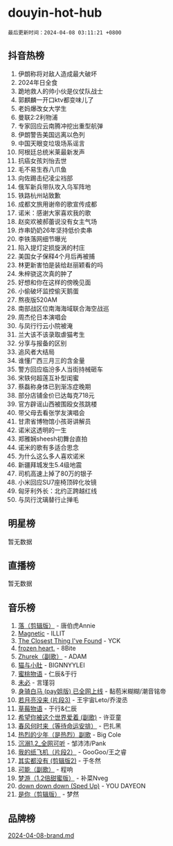 # douyin-hot-hub

`最后更新时间：2024-04-08 03:11:21 +0800`

## 抖音热榜

1. 伊朗称将对敌人造成最大破坏
1. 2024年日全食
1. 跪地救人的帅小伙是仪仗队战士
1. 郭麒麟一开口ktv都变味儿了
1. 老妈爆改女大学生
1. 曼联2:2利物浦
1. 专家回应云南腾冲挖出重型航弹
1. 伊朗警告美国远离以色列
1. 中国天眼变垃圾场系谣言
1. 阿根廷总统米莱最新发声
1. 抗癌女孩刘怡去世
1. 毛不易生吞八爪鱼
1. 向佐踢击纪凌尘裆部
1. 俄军新兵带队攻入乌军阵地
1. 铁路杭州站致歉
1. 成都文旅用谢帝的歌宣传成都
1. 诺米：感谢大家喜欢我的歌
1. 赵奕欢被郝蕾说没有女主气场
1. 炸串奶奶26年坚持低价卖串
1. 李铁落网细节曝光
1. 陷入提灯定损旋涡的村庄
1. 美国女子保释4个月后再被捕
1. 林更新害怕是装给赵丽颖看的吗
1. 朱梓骁这次真的肿了
1. 好想和你在这样的傍晚见面
1. 小偷破坏监控偷天鹅蛋
1. 熬夜版520AM
1. 南部战区位南海海域联合海空战巡
1. 周杰伦日本演唱会
1. 与凤行行云小院被淹
1. 兰大该不该录取虐猫考生
1. 分享与报备的区别
1. 追风者大结局
1. 谁懂广西三月三的含金量
1. 警方回应临汾多人当街持械砸车
1. 宋轶何超莲互补型闺蜜
1. 蔡磊称身体已到渐冻症晚期
1. 部分店铺金价已达每克718元
1. 官方辟谣山西被围殴女孩跳楼
1. 带父母去看张学友演唱会
1. 甘肃省博物馆小孩哥讲解员
1. 诺米这透明的一生
1. 郑雅娴sheesh初舞台直拍
1. 诺米的歌有多适合思念
1. 为什么这么多人喜欢诺米
1. 新疆拜城发生5.4级地震
1. 司机高速上掉了80万的银子
1. 小米回应SU7座椅顶碎化妆镜
1. 匈牙利外长：北约正跨越红线
1. 与凤行沈璃替行止掸毛

## 明星榜

暂无数据

## 直播榜

暂无数据

## 音乐榜

1. [落（剪辑版）](https://sf6-cdn-tos.douyinstatic.com/obj/tos-cn-ve-2774/o0h6HvN1BBbli9LtU3i5fQIleBQMF5Cg4TZmmC) - 唐伯虎Annie
1. [Magnetic](https://sf5-hl-cdn-tos.douyinstatic.com/obj/tos-cn-ve-2774/oAQCYdBNZfLACGDmVFAsfAtpy32tqErgQ3XgBN) - ILLIT
1. [The Closest Thing I've Found](https://sf5-hl-cdn-tos.douyinstatic.com/obj/tos-cn-ve-2774/514ab5d9146f4d2ca454b7adff8e5e4d) - YCK
1. [frozen heart.](https://sf5-hl-cdn-tos.douyinstatic.com/obj/tos-cn-ve-2774/oIIWJfyjIACZA9zQMtnJ6hQQhFC4vhCupoRBsO) - 8Bite
1. [Zhurek（副歌）](https://sf5-hl-cdn-tos.douyinstatic.com/obj/tos-cn-ve-2774/ooQm8FBZQDlf0btEYgVpCcSCQfrdJGBEKZYBGS) - ADAM
1. [猫与小肚](https://sf3-cdn-tos.douyinstatic.com/obj/tos-cn-ve-2774/osZeoClMECgK8DYl6VebABgbchEtPYQjZEnRtd) - BIGNNYYLEI
1. [蜜桃物语](https://sf5-hl-cdn-tos.douyinstatic.com/obj/tos-cn-ve-2774/oIhOSCZtIACtYU4XQkngiW9kCBfVD1Fz9IYeqL) - 仁辰&于行
1. [未必](https://sf5-hl-cdn-tos.douyinstatic.com/obj/tos-cn-ve-2774/ogntQMFnKQDZUgTCYuJgfLEtleYZZFxBQqhhFB) - 言瑾羽
1. [身骑白马 (pay姐版) 已全网上线](https://sf3-cdn-tos.douyinstatic.com/obj/tos-cn-ve-2774/oQLO5ZgLsFkaDhdIIveF2zUCgfweY0gWaH4AQG) - 黏苞米糊糊/潮音铭帝
1. [若月亮没来 (片段3)](https://sf5-hl-cdn-tos.douyinstatic.com/obj/tos-cn-ve-2774/okfyEUsGW1B1ovJi5JiN9IjvAT2lMwA054GoEB) - 王宇宙Leto/乔浚丞
1. [草莓物语](https://sf6-cdn-tos.douyinstatic.com/obj/tos-cn-ve-2774/okynhJ7jEAIIZBfsLgYMEI8QC3WbQNN66RKzhT) - 于行&仁辰
1. [希望你被这个世界爱着 (副歌)](https://sf5-hl-cdn-tos.douyinstatic.com/obj/tos-cn-ve-2774/oUHCmWQfZlE3QQBKBeD8rCFLpJzPgCpImhsxMt) - 许亚童
1. [春风何时来（等待命运安排）](https://sf5-hl-cdn-tos.douyinstatic.com/obj/tos-cn-ve-2774/oICBNbD3gelMfB4WgiD1KI2jQtXZE2FgHLwtsl) - 巴扎黑
1. [热烈的少年（是热烈）副歌](https://sf3-cdn-tos.douyinstatic.com/obj/tos-cn-ve-2774/owVNI0CLDAUMtSz6TEYvfFBFL4UDFFhLfgK8fa) - Big Cole
1. [沉溺1.2_全网可听](https://sf27-cdn-tos.douyinstatic.com/obj/tos-cn-ve-2774/ok2QoiBqsWAX9McZmWiI9gAB0EzwD4Xj6yfmtH) - 邹沛沛/Pank
1. [我的纸飞机（片段2）](https://sf6-cdn-tos.douyinstatic.com/obj/tos-cn-ve-2774/oM2ZrKcg2CD5AeRB2gkeXOFB1IxAGJdZPazYHf) - GooGoo/王之睿
1. [其实都没有 (剪辑版2)](https://sf5-hl-cdn-tos.douyinstatic.com/obj/tos-cn-ve-2774/oEBNQenHZtBhxYjGgUDQk0BCHTigQafgFlbQ7k) - 于冬然
1. [可能（副歌）](https://sf6-cdn-tos.douyinstatic.com/obj/tos-cn-ve-2774/cde1731888894259b333569393c2fb51) - 程响
1. [梦游（1.2倍甜蜜版）](https://sf5-hl-cdn-tos.douyinstatic.com/obj/tos-cn-ve-2774/o4gyAUm8hwufoEABmwVIiQtHsFuGzAEEWtNMzo) - 补菜Nveg
1. [down down down (Sped Up)](https://sf5-hl-cdn-tos.douyinstatic.com/obj/tos-cn-ve-2774/ow80iABiXIO9DsFwK6WeZKMaJRi3BPJAotDy8m) - YOU DAYEON
1. [是你（剪辑版）](https://sf5-hl-cdn-tos.douyinstatic.com/obj/tos-cn-ve-2774/46019dae783c4c969944217fe1cfafc4) - 梦然

## 品牌榜

[2024-04-08-brand.md](2024-04-08-brand.md)
